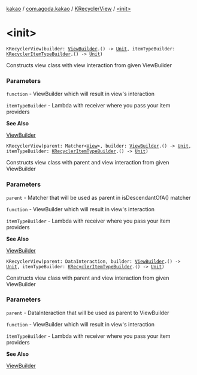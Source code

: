 [kakao](../../index.md) / [com.agoda.kakao](../index.md) / [KRecyclerView](index.md) / [&lt;init&gt;](./-init-.md)

# &lt;init&gt;

`KRecyclerView(builder: `[`ViewBuilder`](../-view-builder/index.md)`.() -> `[`Unit`](https://kotlinlang.org/api/latest/jvm/stdlib/kotlin/-unit/index.html)`, itemTypeBuilder: `[`KRecyclerItemTypeBuilder`](../-k-recycler-item-type-builder/index.md)`.() -> `[`Unit`](https://kotlinlang.org/api/latest/jvm/stdlib/kotlin/-unit/index.html)`)`

Constructs view class with view interaction from given ViewBuilder

### Parameters

`function` - ViewBuilder which will result in view's interaction

`itemTypeBuilder` - Lambda with receiver where you pass your item providers

**See Also**

[ViewBuilder](../-view-builder/index.md)

`KRecyclerView(parent: Matcher<`[`View`](https://developer.android.com/reference/android/view/View.html)`>, builder: `[`ViewBuilder`](../-view-builder/index.md)`.() -> `[`Unit`](https://kotlinlang.org/api/latest/jvm/stdlib/kotlin/-unit/index.html)`, itemTypeBuilder: `[`KRecyclerItemTypeBuilder`](../-k-recycler-item-type-builder/index.md)`.() -> `[`Unit`](https://kotlinlang.org/api/latest/jvm/stdlib/kotlin/-unit/index.html)`)`

Constructs view class with parent and view interaction from given ViewBuilder

### Parameters

`parent` - Matcher that will be used as parent in isDescendantOfA() matcher

`function` - ViewBuilder which will result in view's interaction

`itemTypeBuilder` - Lambda with receiver where you pass your item providers

**See Also**

[ViewBuilder](../-view-builder/index.md)

`KRecyclerView(parent: DataInteraction, builder: `[`ViewBuilder`](../-view-builder/index.md)`.() -> `[`Unit`](https://kotlinlang.org/api/latest/jvm/stdlib/kotlin/-unit/index.html)`, itemTypeBuilder: `[`KRecyclerItemTypeBuilder`](../-k-recycler-item-type-builder/index.md)`.() -> `[`Unit`](https://kotlinlang.org/api/latest/jvm/stdlib/kotlin/-unit/index.html)`)`

Constructs view class with parent and view interaction from given ViewBuilder

### Parameters

`parent` - DataInteraction that will be used as parent to ViewBuilder

`function` - ViewBuilder which will result in view's interaction

`itemTypeBuilder` - Lambda with receiver where you pass your item providers

**See Also**

[ViewBuilder](../-view-builder/index.md)


